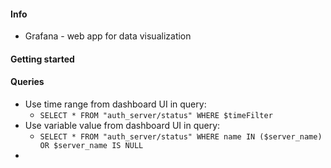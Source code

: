 #### Info
* Grafana - web app for data visualization

#### Getting started

#### Queries
* Use time range from dashboard UI in query:
     * `SELECT * FROM "auth_server/status" WHERE $timeFilter`
* Use variable value from dashboard UI in query:
    * `SELECT * FROM "auth_server/status" WHERE name IN ($server_name) OR $server_name IS NULL`
* 
